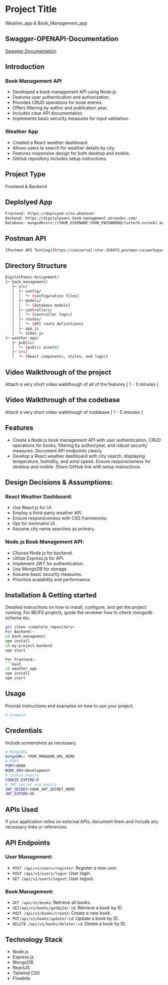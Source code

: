# Project Title
Weather_app & Book_Management_app
## Swagger-OPENAPI-Documentation

[Swagger Documentation](https://digitalpaani-book-management.onrender.com/api-docs/)

## Introduction

### Book Management API
- Developed a book management API using Node.js.
- Features user authentication and authorization.
- Provides CRUD operations for book entries.
- Offers filtering by author and publication year.
- Includes clear API documentation.
- Implements basic security measures for input validation.

### Weather App
- Created a React weather dashboard.
- Allows users to search for weather details by city.
- Features responsive design for both desktop and mobile.
- GitHub repository includes setup instructions.


## Project Type
Frontend & Backend 

## Deplolyed App
```bash
Frontend: https://deployed-site.whatever
Backend: https://digitalpaani-book-management.onrender.com/
Database: mongodb+srv://YOUR_USERNAME:YUOR_PASSWORD@cluster0.vvtoxbl.mongodb.net/DigitalPaani?retryWrites=true&w=majority
```
## Postman API
 ```bash
[Postman API Testing](https://universal-star-350473.postman.co/workspace/My-Workspace~44391309-b21a-4654-829d-81bea0efc5df/collection/30678801-77db6517-e2eb-47ed-8165-f6dce02b3c35?action=share&creator=30678801)

```
## Directory Structure
```bash
DigitalPaani-Assignment/
├─ book_management/
   ├─ src/
   │  ├─ config/
   │  │  └─ (configuration files)
   │  ├─ models/
   │  │  └─ (database models)
   │  ├─ controllers/
   │  │  └─ (controller logic)
   │  ├─ routes/
   │  │  └─ (API route definitions)
   │  ├─ app.js
   │  └─ index.js
├─ weather_app/
   ├─ public/
   │  └─ (public assets)
   ├─ src/
   │  └─ (React components, styles, and logic)
```



## Video Walkthrough of the project
Attach a very short video walkthough of all of the features [ 1 - 3 minutes ]

## Video Walkthrough of the codebase
Attach a very short video walkthough of codebase [ 1 - 5 minutes ]

## Features
- Create a Node.js book management API with user authentication, CRUD operations for books, filtering by author/year, and robust security measures. Document API endpoints clearly.
- Develop a React weather dashboard with city search, displaying temperature, humidity, and wind speed. Ensure responsiveness for desktop and mobile. Share GitHub link with setup instructions.


## Design Decisions & Assumptions:

### React Weather Dashboard:
- Use React.js for UI.
- Employ a third-party weather API.
- Ensure responsiveness with CSS frameworks.
- Opt for minimalist UI.
- Assume city name searches as primary.

### Node.js Book Management API:
- Choose Node.js for backend.
- Utilize Express.js for API.
- Implement JWT for authentication.
- Use MongoDB for storage.
- Assume basic security measures.
- Prioritize scalability and performance.


## Installation & Getting started
Detailed instructions on how to install, configure, and get the project running. For BE/FS projects, guide the reviewer how to check mongodb schema etc.

```bash
git clone <complete_repository> 
For Backend:-
cd book_management
npm install 
cd my-project-backend
npm start

For Frontend:-
```bash
cd weather_app
npm install
npm start
```

## Usage
Provide instructions and examples on how to use your project.

```bash
# Example
```

## Credentials
Include screenshots as necessary.
```bash
# MongoURL
mongoURL= YOUR_MONGODB_URL_HERE
# PORT
PORT=8000
NODE_ENV=development
# Cookie expiry
COOKIE_EXPIRE=5
# JWT secret and expiry
JWT_SECRET=YOUR_JWT_SECRET_HERE
JWT_EXPIRE=2h
```

## APIs Used
If your application relies on external APIs, document them and include any necessary links or references.

## API Endpoints
### User Management:
- `POST /api/v1/users/register`: Register a new user.
- `POST /api/v1/users/login`: User login.
- `GET /api/v1/users/logout`: User logout.

### Book Management:
- `GET /api/v1/books`: Retrieve all books.
- `GET/api/v1/books/getById/:id`: Retrieve a book by ID.
- `POST /api/v1/books/create`: Create a new book.
- `PUT/api/v1/books/update/:id`: Update a book by ID.
- `DELETE /api/v1/books/delete/:id`: Delete a book by ID.



## Technology Stack
- Node.js
- Express.js
- MongoDB
- ReactJS
- Tailwind CSS
- Flowbite
